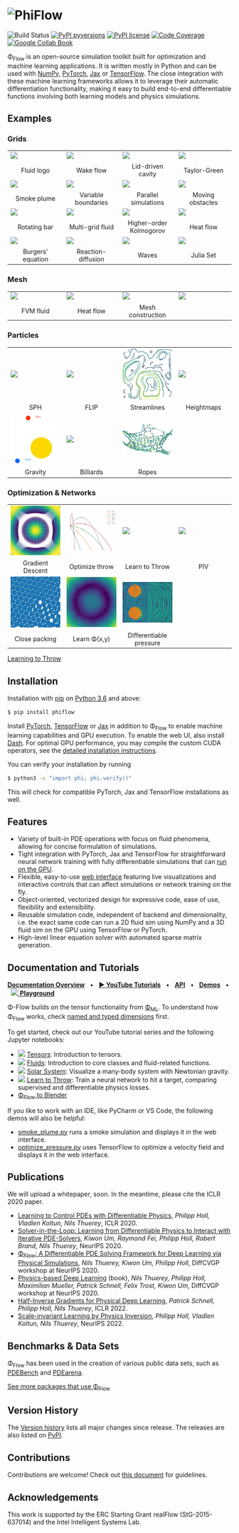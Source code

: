 # ![PhiFlow](docs/figures/Logo_DallE2_3_layout.png)

![Build Status](https://github.com/tum-pbs/PhiFlow/actions/workflows/unit-tests.yml/badge.svg)
[![PyPI pyversions](https://img.shields.io/pypi/pyversions/phiflow.svg)](https://pypi.org/project/phiflow/)
[![PyPI license](https://img.shields.io/pypi/l/phiflow.svg)](https://pypi.org/project/phiflow/)
[![Code Coverage](https://codecov.io/gh/tum-pbs/PhiFlow/branch/develop/graph/badge.svg)](https://codecov.io/gh/tum-pbs/PhiFlow/branch/develop/)
[![Google Collab Book](https://colab.research.google.com/assets/colab-badge.svg)](https://colab.research.google.com/github/tum-pbs/PhiFlow/blob/develop/docs/Fluids_Tutorial.ipynb)


Φ<sub>Flow</sub> is an open-source simulation toolkit built for optimization and machine learning applications.
It is written mostly in Python and can be used with
[NumPy](https://numpy.org/),
[PyTorch](https://pytorch.org/),
[Jax](https://github.com/google/jax)
or [TensorFlow](https://www.tensorflow.org/).
The close integration with these machine learning frameworks allows it to leverage their automatic differentiation functionality,
making it easy to build end-to-end differentiable functions involving both learning models and physics simulations.


## Examples

### Grids

<table>
    <tbody>
        <tr>
            <td style="width: 25%;"><a href="https://tum-pbs.github.io/PhiFlow/examples/grids/Fluid_Logo.html"><img src="docs/figures/RenderedSmoke.gif"></a></td>
            <td style="width: 25%;"><a href="https://tum-pbs.github.io/PhiFlow/examples/grids/Wake_Flow.html"><img src="docs/figures/examples/grids/Wake_Flow.png"></a></td>
            <td style="width: 25%;"><a href="https://tum-pbs.github.io/PhiFlow/examples/grids/Lid_Driven_Cavity.html"><img src="docs/figures/examples/grids/Lid_Driven_Cavity.png"></a></td>
            <td style="width: 25%;"><a href="https://tum-pbs.github.io/PhiFlow/examples/grids/Taylor_Green.html"><img src="docs/figures/examples/grids/Taylor_Green.jpg"></a></td>
        </tr>
        <tr>
            <td align="center">Fluid logo</td>
            <td align="center">Wake flow</td>
            <td align="center">Lid-driven cavity</td>
            <td align="center">Taylor-Green</td>
        </tr>
        <tr>
            <td style="width: 25%;"><a href="https://tum-pbs.github.io/PhiFlow/examples/grids/Smoke_Plume.html"><img src="docs/figures/examples/grids/Smoke_Plume.png"></a></td>
            <td style="width: 25%;"><a href="https://tum-pbs.github.io/PhiFlow/examples/grids/Variable_Boundaries.html"><img src="docs/figures/examples/grids/Variable_Boundaries.jpg"></a></td>
            <td style="width: 25%;"><a href="https://tum-pbs.github.io/PhiFlow/examples/grids/Batched_Smoke.html"><img src="docs/figures/examples/grids/Batched_Smoke.png"></a></td>
            <td style="width: 25%;"><a href="https://tum-pbs.github.io/PhiFlow/examples/grids/Moving_Obstacles.html"><img src="docs/figures/examples/grids/Moving_Obstacles.png"></a></td>
        </tr>
        <tr>
            <td align="center">Smoke plume</td>
            <td align="center">Variable boundaries</td>
            <td align="center">Parallel simulations</td>
            <td align="center">Moving obstacles</td>
        </tr>
        <tr>
            <td style="width: 25%;"><a href="https://tum-pbs.github.io/PhiFlow/examples/grids/Rotating_Bar.html"><img src="docs/figures/examples/grids/Rotating_Bar.jpg"></a></td>
            <td style="width: 25%;"><a href="https://tum-pbs.github.io/PhiFlow/examples/grids/Multi_Grid_Fluid.html"><img src="docs/figures/examples/grids/Multi_Grid_Fluid.jpg"></a></td>
            <td style="width: 25%;"><a href="https://tum-pbs.github.io/PhiFlow/examples/grids/.html"><img src="docs/figures/examples/grids/"></a></td>
            <td style="width: 25%;"><a href="https://tum-pbs.github.io/PhiFlow/examples/grids/Heat_Flow.html"><img src="docs/figures/examples/grids/Heat_Flow.png"></a></td>
        </tr>
        <tr>
            <td align="center">Rotating bar</td>
            <td align="center">Multi-grid fluid</td>
            <td align="center">Higher-order Kolmogorov</td>
            <td align="center">Heat flow</td>
        </tr>
        <tr>
            <td style="width: 25%;"><a href="https://tum-pbs.github.io/PhiFlow/examples/grids/Burgers.html"><img src="docs/figures/examples/grids/Burgers.png"></a></td>
            <td style="width: 25%;"><a href="https://tum-pbs.github.io/PhiFlow/examples/grids/Reaction_Diffusion.html"><img src="docs/figures/examples/grids/Reaction_Diffusion.png"></a></td>
            <td style="width: 25%;"><a href="https://tum-pbs.github.io/PhiFlow/examples/grids/Waves.html"><img src="docs/figures/examples/grids/Waves.png"></a></td>
            <td style="width: 25%;"><a href="https://tum-pbs.github.io/PhiFlow/examples/grids/Julia_Set.html"><img src="docs/figures/examples/grids/Julia_Set.png"></a></td>
        </tr>
        <tr>
            <td align="center">Burgers' equation</td>
            <td align="center">Reaction-diffusion</td>
            <td align="center">Waves</td>
            <td align="center">Julia Set</td>
        </tr>
    </tbody>
</table>

### Mesh

<table>
    <tbody>
        <tr>
            <td style="width: 25%;"><a href="https://tum-pbs.github.io/PhiFlow/examples/mesh/.html"><img src="docs/figures/examples/mesh/"></a></td>
            <td style="width: 25%;"><a href="https://tum-pbs.github.io/PhiFlow/examples/mesh/.html"><img src="docs/figures/examples/mesh/"></a></td>
            <td style="width: 25%;"><a href="https://tum-pbs.github.io/PhiFlow/examples/mesh/.html"><img src="docs/figures/examples/mesh/"></a></td>
            <td style="width: 25%;"><a href="https://tum-pbs.github.io/PhiFlow/examples/mesh/.html"><img src="docs/figures/examples/mesh/"></a></td>
        </tr>
        <tr>
            <td align="center">FVM fluid</td>
            <td align="center">Heat flow</td>
            <td align="center">Mesh construction</td>
        </tr>
    </tbody>
</table>



### Particles

<table>
    <tbody>
        <tr>
            <td style="width: 25%;"><a href="https://tum-pbs.github.io/PhiFlow/examples/particles/.html"><img src="docs/figures/examples/particles/"></a></td>
            <td style="width: 25%;"><a href="https://tum-pbs.github.io/PhiFlow/examples/particles/.html"><img src="docs/figures/examples/particles/"></a></td>
            <td style="width: 25%;"><a href="https://tum-pbs.github.io/PhiFlow/examples/particles/Streamlines.html"><img src="docs/figures/examples/particles/Streamlines.jpg"></a></td>
            <td style="width: 25%;"><a href="https://tum-pbs.github.io/PhiFlow/examples/particles/.html"><img src="docs/figures/examples/particles/"></a></td>
        </tr>
        <tr>
            <td align="center">SPH</td>
            <td align="center">FLIP</td>
            <td align="center">Streamlines</td>
            <td align="center">Heightmaps</td>
        </tr>
        <tr>
            <td style="width: 25%;"><a href="https://tum-pbs.github.io/PhiFlow/examples/particles/Gravity.html"><img src="docs/figures/examples/particles/Gravity.jpg"></a></td>
            <td style="width: 25%;"><a href="https://tum-pbs.github.io/PhiFlow/examples/particles/.html"><img src="docs/figures/examples/particles/"></a></td>
            <td style="width: 25%;"><a href="https://tum-pbs.github.io/PhiFlow/examples/particles/Ropes.html"><img src="docs/figures/examples/particles/Ropes.png"></a></td>
        </tr>
        <tr>
            <td align="center">Gravity</td>
            <td align="center">Billiards</td>
            <td align="center">Ropes</td>
        </tr>
    </tbody>
</table>

### Optimization & Networks

<table>
    <tbody>
        <tr>
            <td style="width: 25%;"><a href="https://tum-pbs.github.io/PhiFlow/examples/optim/Gradient_Descent.html"><img src="docs/figures/examples/optim/Gradient_Descent.png"></a></td>
            <td style="width: 25%;"><a href="https://tum-pbs.github.io/PhiFlow/examples/optim/Optimize_Throw.html"><img src="docs/figures/examples/optim/Optimize_Throw.png"></a></td>
            <td style="width: 25%;"><a href="https://tum-pbs.github.io/PhiFlow/examples/optim/.html"><img src="docs/figures/examples/optim/"></a></td>
            <td style="width: 25%;"><a href="https://tum-pbs.github.io/PhiFlow/examples/optim/.html"><img src="docs/figures/examples/optim/"></a></td>
        </tr>
        <tr>
            <td align="center">Gradient Descent</td>
            <td align="center">Optimize throw</td>
            <td align="center">Learn to Throw</td>
            <td align="center">PIV</td>
        </tr>
        <tr>
            <td style="width: 25%;"><a href="https://tum-pbs.github.io/PhiFlow/examples/optim/Close_Packing.html"><img src="docs/figures/examples/optim/Close_Packing.png"></a></td>
            <td style="width: 25%;"><a href="https://tum-pbs.github.io/PhiFlow/examples/optim/Learn_Potential.html"><img src="docs/figures/examples/optim/Learn_Potential.png"></a></td>
            <td style="width: 25%;"><a href="https://tum-pbs.github.io/PhiFlow/examples/optim/Differentiable_Pressure.html"><img src="docs/figures/examples/optim/Differentiable_Pressure.jpg"></a></td>
        </tr>
        <tr>
            <td align="center">Close packing</td>
            <td align="center">Learn Φ(x,y)</td>
            <td align="center">Differentiable pressure</td>
        </tr>
    </tbody>
</table>

[Learning to Throw](https://tum-pbs.github.io/PhiFlow/Learn_to_Throw_Tutorial.html)


## Installation

Installation with [pip](https://pypi.org/project/pip/) on [Python 3.6](https://www.python.org/downloads/) and above:
``` bash
$ pip install phiflow
```
Install [PyTorch](https://pytorch.org/), [TensorFlow](https://www.tensorflow.org/install) or [Jax](https://github.com/google/jax#installation) in addition to Φ<sub>Flow</sub> to enable machine learning capabilities and GPU execution.
To enable the web UI, also install [Dash](https://pypi.org/project/dash/).
For optimal GPU performance, you may compile the custom CUDA operators, see the [detailed installation instructions](https://tum-pbs.github.io/PhiFlow/Installation_Instructions.html).

You can verify your installation by running
```bash
$ python3 -c "import phi; phi.verify()"
```
This will check for compatible PyTorch, Jax and TensorFlow installations as well.


## Features

* Variety of built-in PDE operations with focus on fluid phenomena, allowing for concise formulation of simulations.
* Tight integration with PyTorch, Jax and TensorFlow for straightforward neural network training with fully differentiable simulations that can [run on the GPU](https://tum-pbs.github.io/PhiFlow/GPU_Execution.html#enabling-gpu-execution).
* Flexible, easy-to-use [web interface](https://tum-pbs.github.io/PhiFlow/Web_Interface.html) featuring live visualizations and interactive controls that can affect simulations or network training on the fly.
* Object-oriented, vectorized design for expressive code, ease of use, flexibility and extensibility.
* Reusable simulation code, independent of backend and dimensionality, i.e. the exact same code can run a 2D fluid sim using NumPy and a 3D fluid sim on the GPU using TensorFlow or PyTorch.
* High-level linear equation solver with automated sparse matrix generation.


## Documentation and Tutorials
[**Documentation Overview**](https://tum-pbs.github.io/PhiFlow/)
&nbsp; • &nbsp; [**▶ YouTube Tutorials**](https://www.youtube.com/playlist?list=PLYLhRkuWBmZ5R6hYzusA2JBIUPFEE755O)
&nbsp; • &nbsp; [**API**](https://tum-pbs.github.io/PhiFlow/phi/)
&nbsp; • &nbsp; [**Demos**](https://github.com/tum-pbs/PhiFlow/tree/master/demos)
&nbsp; • &nbsp; [<img src="https://www.tensorflow.org/images/colab_logo_32px.png" height=16> **Playground**](https://colab.research.google.com/drive/1zBlQbmNguRt-Vt332YvdTqlV4DBcus2S#offline=true&sandboxMode=true)

Φ-Flow builds on the tensor functionality from [Φ<sub>ML</sub>](https://github.com/tum-pbs/PhiML).
To understand how Φ<sub>Flow</sub> works, check [named and typed dimensions](https://tum-pbs.github.io/PhiML/Introduction.html) first.

To get started, check out our YouTube tutorial series and the following Jupyter notebooks:

* [<img src="https://www.tensorflow.org/images/colab_logo_32px.png" height=16>](https://colab.research.google.com/github/tum-pbs/PhiFlow/blob/develop/docs/Math_Introduction.ipynb) [Tensors](https://tum-pbs.github.io/PhiFlow/Math_Introduction.html): Introduction to tensors.
* [<img src="https://www.tensorflow.org/images/colab_logo_32px.png" height=16>](https://colab.research.google.com/github/tum-pbs/PhiFlow/blob/develop/docs/Fluids_Tutorial.ipynb) [Fluids](https://tum-pbs.github.io/PhiFlow/Fluids_Tutorial.html): Introduction to core classes and fluid-related functions.
* [<img src="https://www.tensorflow.org/images/colab_logo_32px.png" height=16>](https://colab.research.google.com/github/tum-pbs/PhiFlow/blob/develop/docs/Planets_Tutorial.ipynb) [Solar System](https://tum-pbs.github.io/PhiFlow/Planets_Tutorial.html): Visualize a many-body system with Newtonian gravity.
* [<img src="https://www.tensorflow.org/images/colab_logo_32px.png" height=16>](https://colab.research.google.com/github/tum-pbs/PhiFlow/blob/develop/docs/Learn_to_Throw_Tutorial.ipynb) [Learn to Throw](https://tum-pbs.github.io/PhiFlow/Learn_to_Throw_Tutorial.html): Train a neural network to hit a target, comparing supervised and differentiable physics losses.
* [Φ<sub>Flow</sub> to Blender](https://github.com/intergalactic-mammoth/phiflow2blender) 

If you like to work with an IDE, like PyCharm or VS Code, the following demos will also be helpful:

* [smoke_plume.py](demos/smoke_plume.py) runs a smoke simulation and displays it in the web interface.
* [optimize_pressure.py](demos/differentiate_pressure.py) uses TensorFlow to optimize a velocity field and displays it in the web interface.

## Publications

We will upload a whitepaper, soon.
In the meantime, please cite the ICLR 2020 paper.

* [Learning to Control PDEs with Differentiable Physics](https://ge.in.tum.de/publications/2020-iclr-holl/), *Philipp Holl, Vladlen Koltun, Nils Thuerey*, ICLR 2020.
* [Solver-in-the-Loop: Learning from Differentiable Physics to Interact with Iterative PDE-Solvers](https://arxiv.org/abs/2007.00016), *Kiwon Um, Raymond Fei, Philipp Holl, Robert Brand, Nils Thuerey*, NeurIPS 2020.
* [Φ<sub>Flow</sub>: A Differentiable PDE Solving Framework for Deep Learning via Physical Simulations](https://montrealrobotics.ca/diffcvgp/), *Nils Thuerey, Kiwon Um, Philipp Holl*, DiffCVGP workshop at NeurIPS 2020.
* [Physics-based Deep Learning](https://physicsbaseddeeplearning.org/intro.html) (book), *Nils Thuerey, Philipp Holl, Maximilian Mueller, Patrick Schnell, Felix Trost, Kiwon Um*, DiffCVGP workshop at NeurIPS 2020.
* [Half-Inverse Gradients for Physical Deep Learning](https://arxiv.org/abs/2203.10131), *Patrick Schnell, Philipp Holl, Nils Thuerey*, ICLR 2022.
* [Scale-invariant Learning by Physics Inversion](https://arxiv.org/abs/2109.15048), *Philipp Holl, Vladlen Koltun, Nils Thuerey*, NeurIPS 2022.


## Benchmarks & Data Sets

Φ<sub>Flow</sub> has been used in the creation of various public data sets, such as
[PDEBench](https://github.com/pdebench/PDEBench) and [PDEarena](https://microsoft.github.io/pdearena/).

[See more packages that use Φ<sub>Flow</sub>](https://github.com/tum-pbs/PhiFlow/network/dependents)

## Version History

The [Version history](https://github.com/tum-pbs/PhiFlow/releases) lists all major changes since release.
The releases are also listed on [PyPI](https://pypi.org/project/phiflow/).

## Contributions

Contributions are welcome! Check out [this document](CONTRIBUTING.md) for guidelines.

## Acknowledgements

This work is supported by the ERC Starting Grant realFlow (StG-2015-637014) and the Intel Intelligent Systems Lab.
